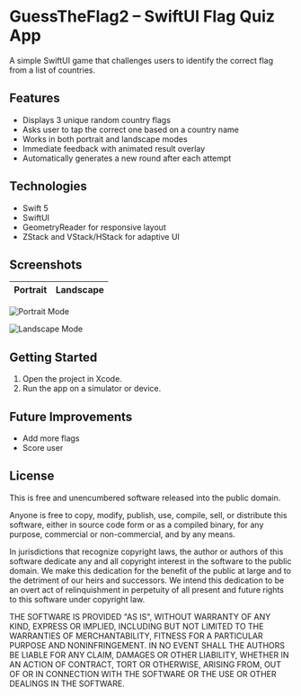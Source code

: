 # GuessTheFlag2 – SwiftUI Flag Quiz App

A simple SwiftUI game that challenges users to identify the correct flag from a list of countries.

## Features

- Displays 3 unique random country flags
- Asks user to tap the correct one based on a country name
- Works in both portrait and landscape modes
- Immediate feedback with animated result overlay
- Automatically generates a new round after each attempt

## Technologies

- Swift 5
- SwiftUI
- GeometryReader for responsive layout
- ZStack and VStack/HStack for adaptive UI

## Screenshots

| Portrait | Landscape |
|---------|-----------|
 ![Portrait Mode](https://github.com/user-attachments/assets/2d8b195c-ae54-42c2-b1e2-ac38afa059cf) 
 
 ![Landscape Mode](https://github.com/user-attachments/assets/a09e8c9e-e53d-4575-9a3c-9511e78b9f3e) 
 



## Getting Started

1. Open the project in Xcode.
2. Run the app on a simulator or device.

## Future Improvements

- Add more flags
- Score user

## License

This is free and unencumbered software released into the public domain.

Anyone is free to copy, modify, publish, use, compile, sell, or
distribute this software, either in source code form or as a compiled
binary, for any purpose, commercial or non-commercial, and by any
means.

In jurisdictions that recognize copyright laws, the author or authors
of this software dedicate any and all copyright interest in the
software to the public domain. We make this dedication for the benefit
of the public at large and to the detriment of our heirs and
successors. We intend this dedication to be an overt act of
relinquishment in perpetuity of all present and future rights to this
software under copyright law.

THE SOFTWARE IS PROVIDED "AS IS", WITHOUT WARRANTY OF ANY KIND,
EXPRESS OR IMPLIED, INCLUDING BUT NOT LIMITED TO THE WARRANTIES OF
MERCHANTABILITY, FITNESS FOR A PARTICULAR PURPOSE AND NONINFRINGEMENT.
IN NO EVENT SHALL THE AUTHORS BE LIABLE FOR ANY CLAIM, DAMAGES OR
OTHER LIABILITY, WHETHER IN AN ACTION OF CONTRACT, TORT OR OTHERWISE,
ARISING FROM, OUT OF OR IN CONNECTION WITH THE SOFTWARE OR THE USE OR
OTHER DEALINGS IN THE SOFTWARE.
